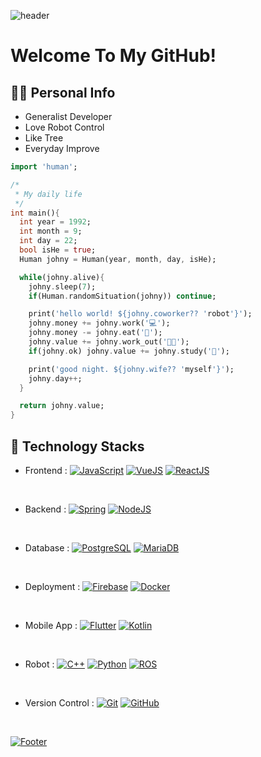![header](https://capsule-render.vercel.app/api?type=shark&color=auto&height=50&section=header&text=✨&fontSize=20)

# Welcome To My GitHub! 

## 🙋‍♂️ Personal Info
- Generalist Developer
- Love Robot Control
- Like Tree
- Everyday Improve

```dart
import 'human';

/*
 * My daily life
 */
int main(){
  int year = 1992;
  int month = 9;
  int day = 22;
  bool isHe = true;
  Human johny = Human(year, month, day, isHe);

  while(johny.alive){
    johny.sleep(7);
    if(Human.randomSituation(johny)) continue;

    print('hello world! ${johny.coworker?? 'robot'}');
    johny.money += johny.work('💻');
    johny.money -= johny.eat('🍖');
    johny.value += johny.work_out('🏋🏻');
    if(johny.ok) johny.value += johny.study('📖');

    print('good night. ${johny.wife?? 'myself'}');
    johny.day++;
  }

  return johny.value;
}
```

## 🔨 Technology Stacks
- Frontend :
<span>[![JavaScript](https://img.shields.io/badge/JavaScript-dbab09?style=flat&logo=javascript&logoColor=white)](https://en.wikipedia.org/wiki/JavaScript)</span>
<span>[![VueJS](https://img.shields.io/badge/VueJS-01DFA5?style=flat&logo=vuedotjs&logoColor=white)](https://vuejs.org)</span>
<span>[![ReactJS](https://img.shields.io/badge/ReactJS-00FFFF?style=flat&logo=react&logoColor=black)](https://react.dev)</span>
<br/>

- Backend :
<span>[![Spring](https://img.shields.io/badge/Spring-0776pB?style=flat&logo=spring&logoColor=white)](https://spring.io)</span>
<span>[![NodeJS](https://img.shields.io/badge/NodeJS-dbab09?style=flat&logo=nodedotjs&logoColor=white)](https://nodejs.org)</span>
<br/>

- Database :
<span>[![PostgreSQL](https://img.shields.io/badge/PostgreSQL-336791?style=flat&logo=postgresql&logoColor=white)](https://www.postgresql.org)</span>
<span>[![MariaDB](https://img.shields.io/badge/MariaDB-0B3B39?style=flat&logo=mariadb&logoColor=white)](https://mariadb.org)</span>
<br/>

- Deployment :
<span>[![Firebase](https://img.shields.io/badge/Firebase-FFCA28?style=flat&logo=heroku&logoColor=white)](https://firebase.google.com)</span>
<span>[![Docker](https://img.shields.io/badge/Docker-00FFFF?style=flat&logo=docker&logoColor=white)](https://www.docker.com)</span>
<br/>

- Mobile App :
<span>[![Flutter](https://img.shields.io/badge/Flutter-61dafb?style=flat&logo=flutter&logoColor=white)](https://flutter.dev)</span>
<span>[![Kotlin](https://img.shields.io/badge/Kotlin-FFCA28?style=flat&logo=kotlin&logoColor=white)](https://kotlinlang.org)</span>
<br/>

- Robot :
<span>[![C++](https://img.shields.io/badge/C++-0000ff?style=flat&logo=cplusplus&logoColor=white)](https://learn.microsoft.com/cpp)</span>
<span>[![Python](https://img.shields.io/badge/Python-ffff00?style=flat&logo=python&logoColor=white)](https://www.python.org)</span>
<span>[![ROS](https://img.shields.io/badge/ROS-ff0000?style=flat&logo=ros&logoColor=white)](https://www.ros.org)</span>
<br/>

- Version Control :
<span>[![Git](https://img.shields.io/badge/Git-f09092?style=flat&logo=git&logoColor=white)](https://git-scm.com)</span>
<span>[![GitHub](https://img.shields.io/badge/GitHub-181717?style=flat&logo=github&logoColor=white)](https://github.com)</span>
<br/>

[![Footer](https://capsule-render.vercel.app/api?type=waving&color=auto&height=200&section=footer&text=⛵️_keep_going&fontSize=88)](https://shields.io)
